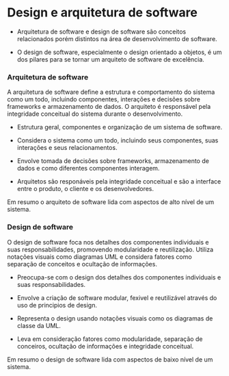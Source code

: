 # Design e arquitetura de software

* Arquitetura de software e design de software são conceitos relacionados porém distintos na área de desenvolvimento de software.

* O design de software, especialmente o design orientado a objetos, é um dos pilares para se tornar um arquiteto de software de excelência.

### Arquitetura de software

A arquitetura de software define a estrutura e comportamento do sistema como um todo, incluindo componentes, interações e decisões sobre frameworks e armazenamento de dados. O arquiteto é responsável pela integridade conceitual do sistema durante o desenvolvimento.

* Estrutura geral, componentes e organização de um sistema de software.

* Considera o sistema como um todo, incluindo seus componentes, suas interações e seus relacionamentos.

* Envolve tomada de decisões sobre frameworks, armazenamento de dados e como diferentes componentes interagem.

* Arquitetos são responáveis pela integridade conceitual e são a interface entre o produto, o cliente e os desenvolvedores.

Em resumo o arquiteto de software lida com aspectos de alto nível de um sistema.

### Design de software

O design de software foca nos detalhes dos componentes individuais e suas responsabilidades, promovendo modularidade e reutilização. Utiliza notações visuais como diagramas UML e considera fatores como separação de conceitos e ocultação de informações.

* Preocupa-se com o design dos detalhes dos componentes individuais e suas responsabilidades.

* Envolve a criação de software modular, fexivel e reutilizável através do uso de principios de design.

* Representa o design usando notações visuais como os diagramas de classe da UML.

* Leva em consideração fatores como modularidade, separação de conceiros, ocultação de informações e integridade conceitual.

Em resumo o design de software lida com aspectos de baixo nível de um sistema.